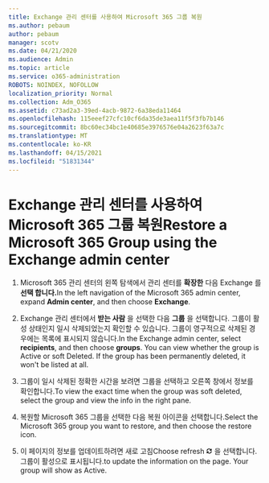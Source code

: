 ```yaml
---
title: Exchange 관리 센터를 사용하여 Microsoft 365 그룹 복원
ms.author: pebaum
author: pebaum
manager: scotv
ms.date: 04/21/2020
ms.audience: Admin
ms.topic: article
ms.service: o365-administration
ROBOTS: NOINDEX, NOFOLLOW
localization_priority: Normal
ms.collection: Adm_O365
ms.assetid: c73ad2a3-39ed-4acb-9872-6a38eda11464
ms.openlocfilehash: 115eeef27cfc10cf6da35de3aea11f5f3fb7b146
ms.sourcegitcommit: 8bc60ec34bc1e40685e3976576e04a2623f63a7c
ms.translationtype: MT
ms.contentlocale: ko-KR
ms.lasthandoff: 04/15/2021
ms.locfileid: "51831344"
---
```

# <a name="restore-a-microsoft-365-group-using-the-exchange-admin-center"></a><span data-ttu-id="86ee6-102">Exchange 관리 센터를 사용하여 Microsoft 365 그룹 복원</span><span class="sxs-lookup"><span data-stu-id="86ee6-102">Restore a Microsoft 365 Group using the Exchange admin center</span></span>

1. <span data-ttu-id="86ee6-103">Microsoft 365 관리 센터의 왼쪽 탐색에서 관리 센터를 **확장한** 다음 Exchange 를 **선택 합니다.**</span><span class="sxs-lookup"><span data-stu-id="86ee6-103">In the left navigation of the Microsoft 365 admin center, expand **Admin center**, and then choose **Exchange**.</span></span>
    
2. <span data-ttu-id="86ee6-p101">Exchange 관리 센터에서 **받는 사람** 을 선택한 다음 **그룹** 을 선택합니다. 그룹이 활성 상태인지 일시 삭제되었는지 확인할 수 있습니다. 그룹이 영구적으로 삭제된 경우에는 목록에 표시되지 않습니다.</span><span class="sxs-lookup"><span data-stu-id="86ee6-p101">In the Exchange admin center, select **recipients**, and then choose **groups**. You can view whether the group is Active or soft Deleted. If the group has been permanently deleted, it won't be listed at all.</span></span>
    
3. <span data-ttu-id="86ee6-107">그룹이 일시 삭제된 정확한 시간을 보려면 그룹을 선택하고 오른쪽 창에서 정보를 확인합니다.</span><span class="sxs-lookup"><span data-stu-id="86ee6-107">To view the exact time when the group was soft deleted, select the group and view the info in the right pane.</span></span>
    
4. <span data-ttu-id="86ee6-108">복원할 Microsoft 365 그룹을 선택한 다음 복원 아이콘을 선택합니다.</span><span class="sxs-lookup"><span data-stu-id="86ee6-108">Select the Microsoft 365 group you want to restore, and then choose the restore icon.</span></span>
    
5. <span data-ttu-id="86ee6-109">이 페이지의 정보를 업데이트하려면 새로 고침</span><span class="sxs-lookup"><span data-stu-id="86ee6-109">Choose refresh</span></span> ![새로 고침 아이콘](media/6464df90-2a91-4c1f-92a6-9a38c7696ac3.gif) <span data-ttu-id="86ee6-p102">을 선택합니다. 그룹이 활성으로 표시됩니다.</span><span class="sxs-lookup"><span data-stu-id="86ee6-p102">to update the information on the page. Your group will show as Active.</span></span> 
    

